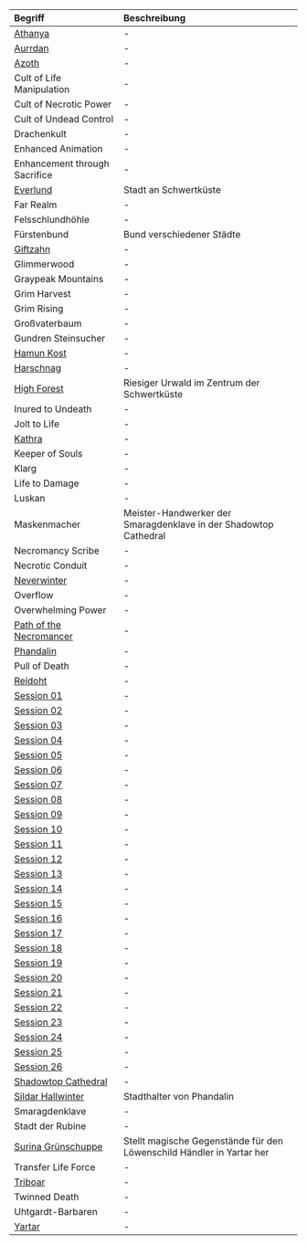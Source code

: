 | Begriff | Beschreibung |
|:------------|:----------------|
| [Athanya](https://lolindhir.github.io/PnP/campaigns/starter/pcs/athanya) | - |
| [Aurrdan](https://lolindhir.github.io/PnP/campaigns/starter/pcs/aurrdan) | - |
| [Azoth](https://lolindhir.github.io/PnP/campaigns/starter/pcs/azoth) | - |
| Cult of Life Manipulation | - |
| Cult of Necrotic Power | - |
| Cult of Undead Control | - |
| Drachenkult | - |
| Enhanced Animation | - |
| Enhancement through Sacrifice | - |
| [Everlund](https://lolindhir.github.io/PnP/campaigns/starter/locations/cities/everlund) | Stadt an Schwertküste |
| Far Realm | - |
| Felsschlundhöhle | - |
| Fürstenbund | Bund verschiedener Städte |
| [Giftzahn](https://lolindhir.github.io/PnP/campaigns/starter/npcs/giftzahn) | - |
| Glimmerwood | - |
| Graypeak Mountains | - |
| Grim Harvest | - |
| Grim Rising | - |
| Großvaterbaum | - |
| Gundren Steinsucher | - |
| [Hamun Kost](https://lolindhir.github.io/PnP/campaigns/starter/npcs/hamun_kost) | - |
| [Harschnag](https://lolindhir.github.io/PnP/campaigns/starter/npcs/harschnag) | - |
| [High Forest](https://lolindhir.github.io/PnP/locations/regions/high_forest) | Riesiger Urwald im Zentrum der Schwertküste |
| Inured to Undeath | - |
| Jolt to Life | - |
| [Kathra](https://lolindhir.github.io/PnP/campaigns/starter/pcs/kathra) | - |
| Keeper of Souls | - |
| Klarg | - |
| Life to Damage | - |
| Luskan | - |
| Maskenmacher | Meister-Handwerker der Smaragdenklave in der Shadowtop Cathedral |
| Necromancy Scribe | - |
| Necrotic Conduit | - |
| [Neverwinter](https://lolindhir.github.io/PnP/campaigns/starter/locations/cities/neverwinter) | - |
| Overflow | - |
| Overwhelming Power | - |
| [Path of the Necromancer](https://lolindhir.github.io/PnP/campaigns/starter/pcs/athanya/athanya_necromancer) | - |
| [Phandalin](https://lolindhir.github.io/PnP/campaigns/starter/locations/cities/phandalin) | - |
| Pull of Death | - |
| [Reidoht](https://lolindhir.github.io/PnP/campaigns/starter/npcs/reidoht) | - |
| [Session 01](https://lolindhir.github.io/PnP/campaigns/starter/sessions/session001) | - |
| [Session 02](https://lolindhir.github.io/PnP/campaigns/starter/sessions/session002) | - |
| [Session 03](https://lolindhir.github.io/PnP/campaigns/starter/sessions/session003) | - |
| [Session 04](https://lolindhir.github.io/PnP/campaigns/starter/sessions/session004) | - |
| [Session 05](https://lolindhir.github.io/PnP/campaigns/starter/sessions/session005) | - |
| [Session 06](https://lolindhir.github.io/PnP/campaigns/starter/sessions/session006) | - |
| [Session 07](https://lolindhir.github.io/PnP/campaigns/starter/sessions/session007) | - |
| [Session 08](https://lolindhir.github.io/PnP/campaigns/starter/sessions/session008) | - |
| [Session 09](https://lolindhir.github.io/PnP/campaigns/starter/sessions/session009) | - |
| [Session 10](https://lolindhir.github.io/PnP/campaigns/starter/sessions/session010) | - |
| [Session 11](https://lolindhir.github.io/PnP/campaigns/starter/sessions/session011) | - |
| [Session 12](https://lolindhir.github.io/PnP/campaigns/starter/sessions/session012) | - |
| [Session 13](https://lolindhir.github.io/PnP/campaigns/starter/sessions/session013) | - |
| [Session 14](https://lolindhir.github.io/PnP/campaigns/starter/sessions/session014) | - |
| [Session 15](https://lolindhir.github.io/PnP/campaigns/starter/sessions/session015) | - |
| [Session 16](https://lolindhir.github.io/PnP/campaigns/starter/sessions/session016) | - |
| [Session 17](https://lolindhir.github.io/PnP/campaigns/starter/sessions/session017) | - |
| [Session 18](https://lolindhir.github.io/PnP/campaigns/starter/sessions/session018) | - |
| [Session 19](https://lolindhir.github.io/PnP/campaigns/starter/sessions/session019) | - |
| [Session 20](https://lolindhir.github.io/PnP/campaigns/starter/sessions/session020) | - |
| [Session 21](https://lolindhir.github.io/PnP/campaigns/starter/sessions/session021) | - |
| [Session 22](https://lolindhir.github.io/PnP/campaigns/starter/sessions/session022) | - |
| [Session 23](https://lolindhir.github.io/PnP/campaigns/starter/sessions/session023) | - |
| [Session 24](https://lolindhir.github.io/PnP/campaigns/starter/sessions/session024) | - |
| [Session 25](https://lolindhir.github.io/PnP/campaigns/starter/sessions/session025) | - |
| [Session 26](https://lolindhir.github.io/PnP/campaigns/starter/sessions/session026) | - |
| [Shadowtop Cathedral](https://lolindhir.github.io/PnP/campaigns/starter/locations/landmarks/shadowtop_cathedral) | - |
| [Sildar Hallwinter](https://lolindhir.github.io/PnP/campaigns/starter/npcs/sildar_hallwinter) | Stadthalter von Phandalin |
| Smaragdenklave | - |
| Stadt der Rubine | - |
| [Surina Grünschuppe](https://lolindhir.github.io/PnP/campaigns/starter/npcs/surina_grünschuppe) | Stellt magische Gegenstände für den Löwenschild Händler in Yartar her |
| Transfer Life Force | - |
| [Triboar](https://lolindhir.github.io/PnP/campaigns/starter/locations/cities/triboar) | - |
| Twinned Death | - |
| Uhtgardt-Barbaren | - |
| [Yartar](https://lolindhir.github.io/PnP/campaigns/starter/locations/cities/yartar) | - |
